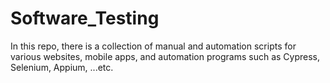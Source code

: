 # Software_Testing
In this repo, there is a collection of manual and automation scripts for various websites,  mobile apps, and automation programs such as Cypress, Selenium, Appium, ...etc.  
